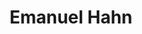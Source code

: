 ---
layout: post
title: Emanuel Hahn
school: NYU
major: Major?
image: https://static.squarespace.com/static/50354720c4aa2d2d3150d3d8/t/522fa58ce4b0ad0c9682a642/1378854285108/Emanuel.png?format=300w
position: Chair
positionURL: http://www.techatnyu.org/position
twitter: hahnbo
email: t@NYU email?
graduate: 2014
weight: 2
---